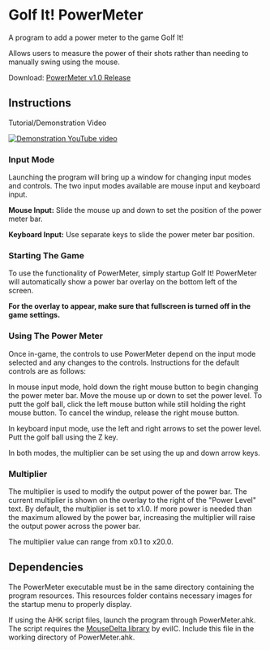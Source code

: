 # Golf It! PowerMeter
A program to add a power meter to the game Golf It!

Allows users to measure the power of their shots rather than needing to manually swing using the mouse.

Download: [PowerMeter v1.0 Release](https://github.com/Ringman3640/PowerMeter/releases/download/v1.0/Golf-It-PowerMeter-v1.0.zip)

## Instructions

Tutorial/Demonstration Video

[![Demonstration YouTube video](https://img.youtube.com/vi/QLcEq95ct8A/hqdefault.jpg)](https://www.youtube.com/watch?v=QLcEq95ct8A)

### Input Mode
Launching the program will bring up a window for changing input modes and controls. The two input modes available are mouse input and keyboard input.

**Mouse Input:** Slide the mouse up and down to set the position of the power meter bar.

**Keyboard Input:** Use separate keys to slide the power meter bar position.

### Starting The Game
To use the functionality of PowerMeter, simply startup Golf It! PowerMeter will automatically show a power bar overlay on the bottom left of the screen. 

**For the overlay to appear, make sure that fullscreen is turned off in the game settings.**

### Using The Power Meter
Once in-game, the controls to use PowerMeter depend on the input mode selected and any changes to the controls. Instructions for the default controls are as follows:

In mouse input mode, hold down the right mouse button to begin changing the power meter bar. Move the mouse up or down to set the power level. To putt the golf ball, click the left mouse button while still holding the right mouse button. To cancel the windup, release the right mouse button.

In keyboard input mode, use the left and right arrows to set the power level. Putt the golf ball using the Z key.

In both modes, the multiplier can be set using the up and down arrow keys.

### Multiplier
The multiplier is used to modify the output power of the power bar. The current multiplier is shown on the overlay to the right of the "Power Level" text. By default, the multiplier is set to x1.0. If more power is needed than the maximum allowed by the power bar, increasing the multiplier will raise the output power across the power bar.

The multiplier value can range from x0.1 to x20.0.

## Dependencies 
The PowerMeter executable must be in the same directory containing the program resources. This resources folder contains necessary images for the startup menu to properly display.

If using the AHK script files, launch the program through PowerMeter.ahk. The script requires the [MouseDelta library](https://www.autohotkey.com/boards/viewtopic.php?t=10159) by evilC. Include this file in the working directory of PowerMeter.ahk.
